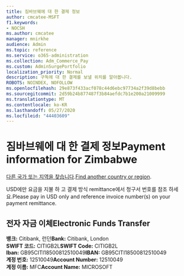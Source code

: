 ```yaml
---
title: 짐바브웨에 대 한 결제 정보
author: cmcatee-MSFT
f1.keywords:
- NOCSH
ms.author: cmcatee
manager: mnirkhe
audience: Admin
ms.topic: reference
ms.service: o365-administration
ms.collection: Adm_Commerce_Pay
ms.custom: AdminSurgePortfolio
localization_priority: Normal
description: 구독에 대 한 결제를 보낼 위치를 알아봅니다.
ROBOTS: NOINDEX, NOFOLLOW
ms.openlocfilehash: 29e873f433acf078c44d6ebc97734a2f39d8bebb
ms.sourcegitcommit: 2d59b24b877487f3b84aefdc7b1e200a21009999
ms.translationtype: MT
ms.contentlocale: ko-KR
ms.lasthandoff: 05/27/2020
ms.locfileid: "44403609"
---
```

# <a name="payment-information-for-zimbabwe"></a><span data-ttu-id="492db-103">짐바브웨에 대 한 결제 정보</span><span class="sxs-lookup"><span data-stu-id="492db-103">Payment information for Zimbabwe</span></span>

<span data-ttu-id="492db-104">[다른 국가 또는 지역을 찾습니다](../billing-and-payments/pay-for-your-subscription.md).</span><span class="sxs-lookup"><span data-stu-id="492db-104">[Find another country or region](../billing-and-payments/pay-for-your-subscription.md).</span></span>

<span data-ttu-id="492db-105">USD에만 요금을 지불 하 고 결제 방식 remittance에서 청구서 번호를 참조 하세요.</span><span class="sxs-lookup"><span data-stu-id="492db-105">Please pay in USD only and reference invoice number(s) on your payment remittance.</span></span>

## <a name="electronic-funds-transfer"></a><span data-ttu-id="492db-106">전자 자금 이체</span><span class="sxs-lookup"><span data-stu-id="492db-106">Electronic Funds Transfer</span></span>

<span data-ttu-id="492db-107">**뱅크:** Citibank, 런던</span><span class="sxs-lookup"><span data-stu-id="492db-107">**Bank:** Citibank, London</span></span>  
<span data-ttu-id="492db-108">**SWIFT 코드:** CITIGB2L</span><span class="sxs-lookup"><span data-stu-id="492db-108">**SWIFT Code:** CITIGB2L</span></span>  
<span data-ttu-id="492db-109">**Iban:** GB95CITI18500812510049</span><span class="sxs-lookup"><span data-stu-id="492db-109">**IBAN:** GB95CITI18500812510049</span></span>  
<span data-ttu-id="492db-110">**계정 번호:** 12510049</span><span class="sxs-lookup"><span data-stu-id="492db-110">**Account Number:** 12510049</span></span>  
<span data-ttu-id="492db-111">**계정 이름:** MFC</span><span class="sxs-lookup"><span data-stu-id="492db-111">**Account Name:** MICROSOFT</span></span>  